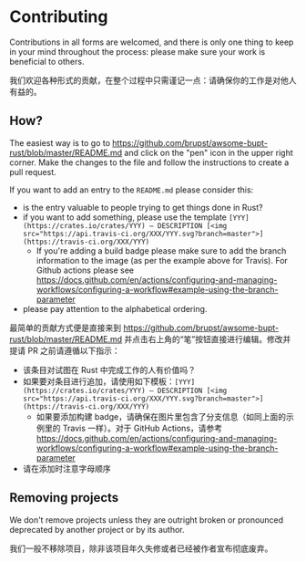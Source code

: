 # Contributing

Contributions in all forms are welcomed, and there is only one thing to keep in your mind throughout the process: please make sure your work is beneficial to others.

我们欢迎各种形式的贡献，在整个过程中只需谨记一点：请确保你的工作是对他人有益的。

## How?

The easiest way is to go to https://github.com/brupst/awsome-bupt-rust/blob/master/README.md and click on the "pen" icon in the upper right corner. Make the changes to the file and follow the instructions to create a pull request.

If you want to add an entry to the `README.md` please consider this:

- is the entry valuable to people trying to get things done in Rust?
- if you want to add something, please use the template `[YYY](https://crates.io/crates/YYY) — DESCRIPTION [<img src="https://api.travis-ci.org/XXX/YYY.svg?branch=master">](https://travis-ci.org/XXX/YYY)`
  - If you're adding a build badge please make sure to add the branch information to the image (as per the example above for Travis). For Github actions please see https://docs.github.com/en/actions/configuring-and-managing-workflows/configuring-a-workflow#example-using-the-branch-parameter
- please pay attention to the alphabetical ordering.

最简单的贡献方式便是直接来到 https://github.com/brupst/awsome-bupt-rust/blob/master/README.md 并点击右上角的“笔”按钮直接进行编辑。修改并提请 PR 之前请遵循以下指示：

- 该条目对试图在 Rust 中完成工作的人有价值吗？
- 如果要对条目进行追加，请使用如下模板：`[YYY](https://crates.io/crates/YYY) — DESCRIPTION [<img src="https://api.travis-ci.org/XXX/YYY.svg?branch=master">](https://travis-ci.org/XXX/YYY)`
  - 如果要添加构建 badge，请确保在图片里包含了分支信息（如同上面的示例里的 Travis 一样）。对于 GitHub Actions，请参考 https://docs.github.com/en/actions/configuring-and-managing-workflows/configuring-a-workflow#example-using-the-branch-parameter
- 请在添加时注意字母顺序

## Removing projects

We don't remove projects unless they are outright broken or pronounced deprecated by another project or by its author.

我们一般不移除项目，除非该项目年久失修或者已经被作者宣布彻底废弃。
